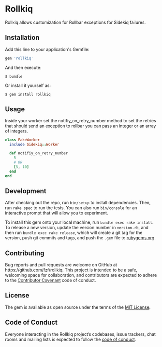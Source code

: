 # Rollkiq

Rollkiq allows customization for Rollbar exceptions for Sidekiq failures.

## Installation

Add this line to your application's Gemfile:

```ruby
gem 'rollkiq'
```

And then execute:

    $ bundle

Or install it yourself as:

    $ gem install rollkiq

## Usage

Inside your worker set the notifiy_on_retry_number method to set the retries that should send an exception to rollbar you can pass an integer or an array of integers.

```ruby
class FakeWorker
  include Sidekiq::Worker

  def notifiy_on_retry_number
    5
    # OR
    [5, 10]
  end
end
```

## Development

After checking out the repo, run `bin/setup` to install dependencies. Then, run `rake spec` to run the tests. You can also run `bin/console` for an interactive prompt that will allow you to experiment.

To install this gem onto your local machine, run `bundle exec rake install`. To release a new version, update the version number in `version.rb`, and then run `bundle exec rake release`, which will create a git tag for the version, push git commits and tags, and push the `.gem` file to [rubygems.org](https://rubygems.org).

## Contributing

Bug reports and pull requests are welcome on GitHub at https://github.com/fzf/rollkiq. This project is intended to be a safe, welcoming space for collaboration, and contributors are expected to adhere to the [Contributor Covenant](http://contributor-covenant.org) code of conduct.

## License

The gem is available as open source under the terms of the [MIT License](https://opensource.org/licenses/MIT).

## Code of Conduct

Everyone interacting in the Rollkiq project’s codebases, issue trackers, chat rooms and mailing lists is expected to follow the [code of conduct](https://github.com/fzf/rollkiq/blob/master/CODE_OF_CONDUCT.md).
